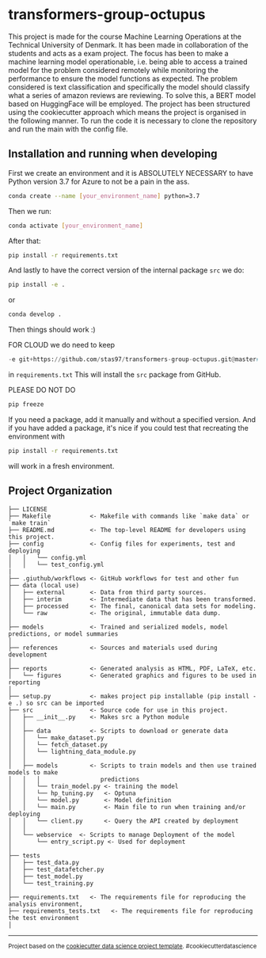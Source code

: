 transformers-group-octupus
==============================

This project is made for the course Machine Learning Operations at the Technical University of Denmark. It has been made in collaboration of the students and acts as a exam project. The focus has been to make a machine learning model operationable, i.e. being able to access a trained model for the problem considered remotely while monitoring the performance to ensure the model functions as expected. The problem considered is text classification and specifically the model should classify what a series of amazon reviews are reviewing. To solve this, a BERT model based on HuggingFace will be employed. The project has been structured using the cookiecutter approach which means the project is organised in the following manner. To run the code it is necessary to clone the repository and run the main with the config file.



## Installation and running when developing

First we create an environment and it is ABSOLUTELY NECESSARY to have Python version 3.7 for Azure to not be a pain in the ass. 

```bash
conda create --name [your_environment_name] python=3.7
```

Then we run:

```bash
conda activate [your_environment_name]
```

After that: 

```bash
pip install -r requirements.txt
```

And lastly to have the correct version of the internal package `src` we do: 

```bash
pip install -e .
```
or 
```bash
conda develop .
```
Then things should work :) 

FOR CLOUD we do need to keep 
```python
-e git+https://github.com/stas97/transformers-group-octupus.git@master#egg=src
```
in `requirements.txt`
This will install the `src` package from GitHub.

PLEASE DO NOT DO 
```bash
pip freeze
```
If you need a package, add it manually and without a specified version. And if you have added a package, it's nice if you could test that recreating the environment with 
```bash
pip install -r requirements.txt
```
will work in a fresh environment. 


Project Organization
------------

    ├── LICENSE
    ├── Makefile           <- Makefile with commands like `make data` or `make train`
    ├── README.md          <- The top-level README for developers using this project.
    ├── config             <- Config files for experiments, test and deploying
    │   │   └── config.yml
    │   │   └── test_config.yml
    | 
    ├── .giuthub/workflows <- GitHub workflows for test and other fun
    ├── data (local use)
    │   ├── external       <- Data from third party sources.
    │   ├── interim        <- Intermediate data that has been transformed.
    │   ├── processed      <- The final, canonical data sets for modeling.
    │   └── raw            <- The original, immutable data dump.
    │
    ├── models             <- Trained and serialized models, model predictions, or model summaries
    │
    ├── references         <- Sources and materials used during development
    │
    ├── reports            <- Generated analysis as HTML, PDF, LaTeX, etc.
    │   └── figures        <- Generated graphics and figures to be used in reporting
    │
    ├── setup.py           <- makes project pip installable (pip install -e .) so src can be imported
    ├── src                <- Source code for use in this project.
    │   ├── __init__.py    <- Makes src a Python module
    │   │
    │   ├── data           <- Scripts to download or generate data
    │   │   └── make_dataset.py
    │   │   └── fetch_dataset.py
    │   │   └── lightning_data_module.py
    │   │
    │   ├── models         <- Scripts to train models and then use trained models to make
    │   │   │                 predictions
    │   │   └── train_model.py <- training the model 
    │   │   └── hp_tuning.py   <- Optuna
    │   │   └── model.py       <- Model definition
    │   │   └── main.py        <- Main file to run when training and/or deploying
    │   │   └── client.py      <- Query the API created by deployment
    │   │
    │   └── webservice  <- Scripts to manage Deployment of the model
    │       └── entry_script.py <- Used for deployment
    │
    ├── tests 
    │   ├── test_data.py       
    │   ├── test_datafetcher.py        
    │   ├── test_model.py     
    │   └── test_training.py 
    │
    ├── requirements.txt   <- The requirements file for reproducing the analysis environment,
    ├── requirements_tests.txt   <- The requirements file for reproducing the test environment
    │             
    


--------

<p><small>Project based on the <a target="_blank" href="https://drivendata.github.io/cookiecutter-data-science/">cookiecutter data science project template</a>. #cookiecutterdatascience</small></p>
